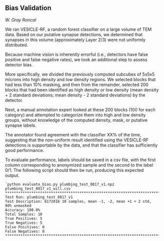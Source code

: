 ## Bias Validation
*W. Gray Roncal*

We ran VESICLE-RF, a random forest classifier on a large volume of TEM data.  Based on our putative synapse detections, we determined that synapses in this volume (approximately Layer 2/3) were not uniformly distributed.

Because machine vision is inherently errorful (i.e., detectors have false positive and false negative rates), we took an additional step to assess detector bias.

More specifically, we divided the previously computed subcubes of 5x5x5 microns into high density and low density regions.  We selected blocks that had less than 10% masking, and then from the remainder, selected 200 blocks that had been identified as high density or low density (mean density + 2 standard deviations; mean density - 2 standard deviations) by the detector.  

Next, a manual annotation expert looked at these 200 blocks (100 for each category) and attempted to categorize them into high and low density groups, without knowledge of the computed density, mask, or putative synapse labels.

The annotator found agreement with the classifier XX% of the time, suggesting that the non-uniform result identified using the VESICLE-RF detections is supportable by the data, and that the classifier has sufficiently good performance.

To evaluate performance, labels should be saved in a csv file, with the first column corresponding to anonymized sample and the second to the label 0/1.  The following script should then be run, producing this expected output.

~~~
`python evaluate_bias.py plumbing_test_0817_v1.npz plumbing_test_0817_v1_will.csv`
***********************************************************************
Test Run: plumbing_test_0817_v1
Test Description: 8172016 10 samples, mean -1, -2, mean +1 + 2 std, 90% unmasked
Accuracy: 100.0%
Total Samples: 10
True Positives: 5
True Negatives: 5
False Positives: 0
False Negatives: 0
***********************************************************************
~~~
